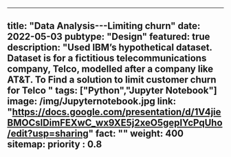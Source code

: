   ---
title: "Data Analysis---Limiting churn"
date: 2022-05-03
pubtype: "Design"
featured: true
description: "Used IBM’s hypothetical dataset. Dataset is for a fictitious telecommunications company, Telco, modelled after a company like AT&T. To Find a solution to limit customer churn for Telco "
tags: ["Python","Jupyter Notebook"]
image: /img/Jupyternotebook.jpg
link: "https://docs.google.com/presentation/d/1V4jieBMOCslDimFEXwC_wx9XE5j2xeO5gepIYcPqUho/edit?usp=sharing"
fact: ""
weight: 400
sitemap:
  priority : 0.8
---
